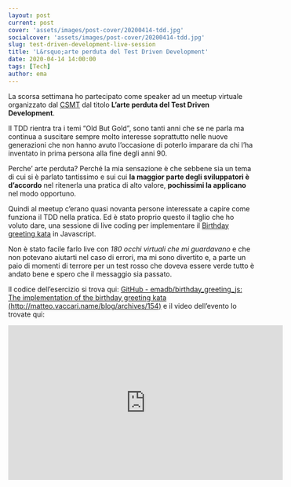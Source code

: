 ```yaml
---
layout: post
current: post
cover: 'assets/images/post-cover/20200414-tdd.jpg'
socialcover: 'assets/images/post-cover/20200414-tdd.jpg'
slug: test-driven-development-live-session
title: 'L&rsquo;arte perduta del Test Driven Development'
date: 2020-04-14 14:00:00
tags: [Tech]
author: ema 
---
```



La scorsa settimana ho partecipato come speaker ad un meetup virtuale organizzato dal [CSMT](https://www.csmt.it) dal titolo **L’arte perduta del Test Driven Development**.

Il TDD rientra tra i temi “Old But Gold”, sono tanti anni che se ne parla ma continua a suscitare sempre molto interesse soprattutto nelle nuove generazioni che non hanno avuto l’occasione di poterlo imparare da chi l’ha inventato in prima persona alla fine degli anni 90. 

Perche’ arte perduta? Perché la mia sensazione è che sebbene sia un tema di cui si è parlato tantissimo e sui cui **la maggior parte degli sviluppatori è d’accordo** nel ritenerla una pratica di alto valore, **pochissimi la applicano** nel modo opportuno.

Quindi al meetup c’erano quasi novanta persone interessate a capire come funziona il TDD nella pratica.
Ed è stato proprio questo il taglio che ho voluto dare, una sessione di live coding per implementare il [Birthday greeting kata](http://matteo.vaccari.name/blog/archives/154) in Javascript.

Non è stato facile farlo live con *180 occhi virtuali che mi guardavano* e che non potevano aiutarti nel caso di errori, ma mi sono divertito e, a parte un paio di momenti di terrore per un test rosso che doveva essere verde tutto è andato bene e spero che il messaggio sia passato. 

Il codice dell’esercizio si trova qui: [GitHub - emadb/birthday_greeting_js: The implementation of the birthday greeting kata (http://matteo.vaccari.name/blog/archives/154)](https://github.com/emadb/birthday_greeting_js) e il video dell’evento lo trovate qui: 
<iframe width="560" height="315" src="https://www.youtube.com/embed/c9F1w87VIAQ" frameborder="0" allow="accelerometer; autoplay; encrypted-media; gyroscope; picture-in-picture" allowfullscreen></iframe>